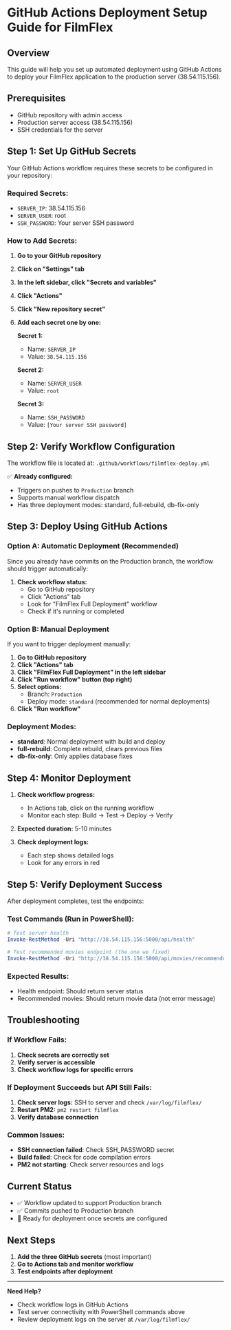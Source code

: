 # GitHub Actions Deployment Setup Guide for FilmFlex

## Overview
This guide will help you set up automated deployment using GitHub Actions to deploy your FilmFlex application to the production server (38.54.115.156).

## Prerequisites
- GitHub repository with admin access
- Production server access (38.54.115.156)
- SSH credentials for the server

## Step 1: Set Up GitHub Secrets

Your GitHub Actions workflow requires these secrets to be configured in your repository:

### Required Secrets:
- `SERVER_IP`: 38.54.115.156
- `SERVER_USER`: root
- `SSH_PASSWORD`: Your server SSH password

### How to Add Secrets:

1. **Go to your GitHub repository**
2. **Click on "Settings" tab**
3. **In the left sidebar, click "Secrets and variables"**
4. **Click "Actions"**
5. **Click "New repository secret"**
6. **Add each secret one by one:**

   **Secret 1:**
   - Name: `SERVER_IP`
   - Value: `38.54.115.156`

   **Secret 2:**
   - Name: `SERVER_USER`
   - Value: `root`

   **Secret 3:**
   - Name: `SSH_PASSWORD`
   - Value: `[Your server SSH password]`

## Step 2: Verify Workflow Configuration

The workflow file is located at: `.github/workflows/filmflex-deploy.yml`

✅ **Already configured:**
- Triggers on pushes to `Production` branch
- Supports manual workflow dispatch
- Has three deployment modes: standard, full-rebuild, db-fix-only

## Step 3: Deploy Using GitHub Actions

### Option A: Automatic Deployment (Recommended)
Since you already have commits on the Production branch, the workflow should trigger automatically:

1. **Check workflow status:**
   - Go to GitHub repository
   - Click "Actions" tab
   - Look for "FilmFlex Full Deployment" workflow
   - Check if it's running or completed

### Option B: Manual Deployment
If you want to trigger deployment manually:

1. **Go to GitHub repository**
2. **Click "Actions" tab**
3. **Click "FilmFlex Full Deployment" in the left sidebar**
4. **Click "Run workflow" button (top right)**
5. **Select options:**
   - Branch: `Production`
   - Deploy mode: `standard` (recommended for normal deployments)
6. **Click "Run workflow"**

### Deployment Modes:
- **standard**: Normal deployment with build and deploy
- **full-rebuild**: Complete rebuild, clears previous files
- **db-fix-only**: Only applies database fixes

## Step 4: Monitor Deployment

1. **Check workflow progress:**
   - In Actions tab, click on the running workflow
   - Monitor each step: Build → Test → Deploy → Verify

2. **Expected duration:** 5-10 minutes

3. **Check deployment logs:**
   - Each step shows detailed logs
   - Look for any errors in red

## Step 5: Verify Deployment Success

After deployment completes, test the endpoints:

### Test Commands (Run in PowerShell):
```powershell
# Test server health
Invoke-RestMethod -Uri "http://38.54.115.156:5000/api/health"

# Test recommended movies endpoint (the one we fixed)
Invoke-RestMethod -Uri "http://38.54.115.156:5000/api/movies/recommended?page=1&limit=5"
```

### Expected Results:
- Health endpoint: Should return server status
- Recommended movies: Should return movie data (not error message)

## Troubleshooting

### If Workflow Fails:
1. **Check secrets are correctly set**
2. **Verify server is accessible**
3. **Check workflow logs for specific errors**

### If Deployment Succeeds but API Still Fails:
1. **Check server logs:** SSH to server and check `/var/log/filmflex/`
2. **Restart PM2:** `pm2 restart filmflex`
3. **Verify database connection**

### Common Issues:
- **SSH connection failed**: Check SSH_PASSWORD secret
- **Build failed**: Check for code compilation errors
- **PM2 not starting**: Check server resources and logs

## Current Status
- ✅ Workflow updated to support Production branch
- ✅ Commits pushed to Production branch  
- 🔄 Ready for deployment once secrets are configured

## Next Steps
1. **Add the three GitHub secrets** (most important)
2. **Go to Actions tab and monitor workflow**
3. **Test endpoints after deployment**

---
**Need Help?** 
- Check workflow logs in GitHub Actions
- Test server connectivity with PowerShell commands above
- Review deployment logs on the server at `/var/log/filmflex/`
